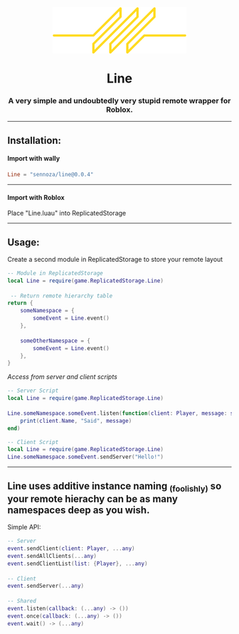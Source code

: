 <div align="center">
	<img align="center" src="./media/lineLogo.png" width=300>

# Line
### A very simple and undoubtedly very stupid remote wrapper for Roblox.
---
</div>

Installation:
-
#### Import with wally
```toml
Line = "sennoza/line@0.0.4"
```
---
#### Import with Roblox
Place "Line.luau" into ReplicatedStorage

---

Usage:
-
Create a second module in ReplicatedStorage to store your remote layout
```lua
-- Module in ReplicatedStorage
local Line = require(game.ReplicatedStorage.Line)

 -- Return remote hierarchy table
return {
	someNamespace = {
		someEvent = Line.event()
	},

	someOtherNamespace = {
		someEvent = Line.event()
	},
}
```

*Access from server and client scripts*
```lua
-- Server Script
local Line = require(game.ReplicatedStorage.Line)

Line.someNamespace.someEvent.listen(function(client: Player, message: string)
	print(client.Name, "Said", message)
end)
```
```lua
-- Client Script
local Line = require(game.ReplicatedStorage.Line)
Line.someNamespace.someEvent.sendServer("Hello!")
```
---

Line uses additive instance naming <sub>(foolishly)</sub> so your remote hierachy can be as many namespaces deep as you wish.
---
Simple API:
```lua
-- Server
event.sendClient(client: Player, ...any)
event.sendAllClients(...any)
event.sendClientList(list: {Player}, ...any)

-- Client
event.sendServer(...any)

-- Shared
event.listen(callback: (...any) -> ())
event.once(callback: (...any) -> ())
event.wait() -> (...any)
```